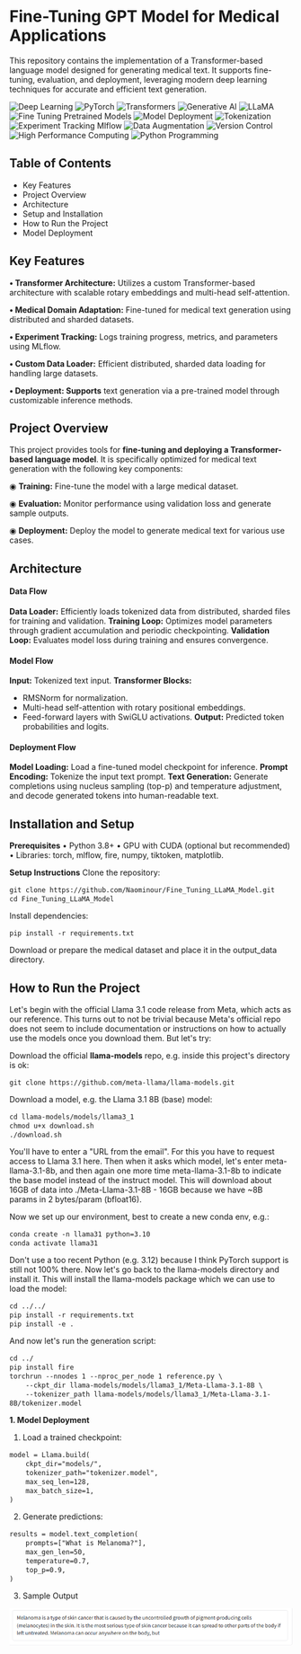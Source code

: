 # Fine-Tuning GPT Model for Medical Applications

This repository contains the implementation of a Transformer-based language model designed for generating medical text. It supports fine-tuning, evaluation, and deployment, leveraging modern deep learning techniques for accurate and efficient text generation.

![Deep Learning](https://img.shields.io/badge/Skill-Deep%20Learning-yellow)
![PyTorch](https://img.shields.io/badge/Skill-PyTorch-blueviolet)
![Transformers](https://img.shields.io/badge/Skill-Deep%20Learning-orange)
![Generative AI](https://img.shields.io/badge/Skill-Generative%20AI-yellow)
![LLaMA](https://img.shields.io/badge/Skill-GPT-blue)
![Fine Tuning Pretrained Models](https://img.shields.io/badge/Skill-Fine%20Tuning%20Pretrained%20Models-red)
![Model Deployment](https://img.shields.io/badge/Skill-Model%20Deployment-purpule)
![Tokenization](https://img.shields.io/badge/Skill-Tokenization-blue)
![Experiment Tracking Mlflow](https://img.shields.io/badge/Skill-Experiment%20Tracking%20Mlflow-yellow)
![Data Augmentation](https://img.shields.io/badge/Skill-Data%20Augmentation-red)
![Version Control](https://img.shields.io/badge/Skill-Version%20Control-white)
![High Performance Computing](https://img.shields.io/badge/Skill-High%20Performance%20Computing-pink)
![Python Programming](https://img.shields.io/badge/Skill-Python%20Programming-blue)

## Table of Contents
- Key Features
- Project Overview
- Architecture 
- Setup and Installation
- How to Run the Project
- Model Deployment

## Key Features
**• Transformer Architecture:** Utilizes a custom Transformer-based architecture with scalable rotary embeddings and multi-head self-attention.

**• Medical Domain Adaptation:** Fine-tuned for medical text generation using distributed and sharded datasets.

**• Experiment Tracking:** Logs training progress, metrics, and parameters using MLflow.

**• Custom Data Loader:** Efficient distributed, sharded data loading for handling large datasets.

**• Deployment: Supports** text generation via a pre-trained model through customizable inference methods.

## Project Overview
This project provides tools for **fine-tuning and deploying a Transformer-based language model**. It is specifically optimized for medical text generation with the following key components:

◉ **Training:** Fine-tune the model with a large medical dataset.

◉ **Evaluation:** Monitor performance using validation loss and generate sample outputs.

◉ **Deployment:** Deploy the model to generate medical text for various use cases.

## Architecture
#### Data Flow
**Data Loader:** Efficiently loads tokenized data from distributed, sharded files for training and validation.
**Training Loop:** Optimizes model parameters through gradient accumulation and periodic checkpointing.
**Validation Loop:** Evaluates model loss during training and ensures convergence.

#### Model Flow
**Input:** Tokenized text input.
**Transformer Blocks:** 
  - RMSNorm for normalization.
  - Multi-head self-attention with rotary positional embeddings.
  - Feed-forward layers with SwiGLU activations.
**Output:** Predicted token probabilities and logits.

#### Deployment Flow
**Model Loading:** Load a fine-tuned model checkpoint for inference.
**Prompt Encoding:** Tokenize the input text prompt.
**Text Generation:** Generate completions using nucleus sampling (top-p) and temperature adjustment, and decode generated tokens into human-readable text.

## Installation and Setup
**Prerequisites**
• Python 3.8+
• GPU with CUDA (optional but recommended)
• Libraries: torch, mlflow, fire, numpy, tiktoken, matplotlib.

**Setup Instructions**
Clone the repository:
```
git clone https://github.com/Naominour/Fine_Tuning_LLaMA_Model.git
cd Fine_Tuning_LLaMA_Model
```
Install dependencies:
```
pip install -r requirements.txt
```

Download or prepare the medical dataset and place it in the output_data directory.

## How to Run the Project
Let's begin with the official Llama 3.1 code release from Meta, which acts as our reference. This turns out to not be trivial because Meta's official repo does not seem to include documentation or instructions on how to actually use the models once you download them. But let's try:

Download the official **llama-models** repo, e.g. inside this project's directory is ok:
```
git clone https://github.com/meta-llama/llama-models.git
```
Download a model, e.g. the Llama 3.1 8B (base) model:
```
cd llama-models/models/llama3_1
chmod u+x download.sh
./download.sh
```
You'll have to enter a "URL from the email". For this you have to request access to Llama 3.1 here. Then when it asks which model, let's enter meta-llama-3.1-8b, and then again one more time meta-llama-3.1-8b to indicate the base model instead of the instruct model. This will download about 16GB of data into ./Meta-Llama-3.1-8B - 16GB because we have ~8B params in 2 bytes/param (bfloat16).

Now we set up our environment, best to create a new conda env, e.g.:
```
conda create -n llama31 python=3.10
conda activate llama31
```
Don't use a too recent Python (e.g. 3.12) because I think PyTorch support is still not 100% there. Now let's go back to the llama-models directory and install it. This will install the llama-models package which we can use to load the model:
```
cd ../../
pip install -r requirements.txt
pip install -e .
```
And now let's run the generation script:
```
cd ../
pip install fire
torchrun --nnodes 1 --nproc_per_node 1 reference.py \
    --ckpt_dir llama-models/models/llama3_1/Meta-Llama-3.1-8B \
    --tokenizer_path llama-models/models/llama3_1/Meta-Llama-3.1-8B/tokenizer.model
```

**1. Model Deployment**
1. Load a trained checkpoint:

```
model = Llama.build(
    ckpt_dir="models/",
    tokenizer_path="tokenizer.model",
    max_seq_len=128,
    max_batch_size=1,
)
```

2. Generate predictions:
   
```
results = model.text_completion(
    prompts=["What is Melanoma?"],
    max_gen_len=50,
    temperature=0.7,
    top_p=0.9,
)
```
3. Sample Output
<img src="src\result.png" style="width:1000px;">

